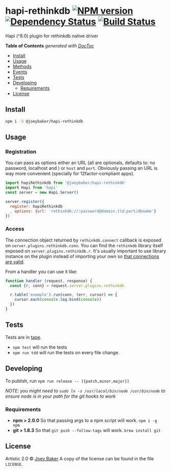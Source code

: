 # hapi-rethinkdb [![NPM version][npm-image]][npm-url] [![Dependency Status][daviddm-url]][daviddm-image] [![Build Status][travis-image]][travis-url]

Hapi (^8.0) plugin for rethinkdb native driver

<!-- START doctoc generated TOC please keep comment here to allow auto update -->
<!-- DON'T EDIT THIS SECTION, INSTEAD RE-RUN doctoc TO UPDATE -->
**Table of Contents**  *generated with [DocToc](http://doctoc.herokuapp.com/)*

- [Install](#install)
- [Usage](#usage)
- [Methods](#methods)
- [Events](#events)
- [Tests](#tests)
- [Developing](#developing)
  - [Requirements](#requirements)
- [License](#license)

<!-- END doctoc generated TOC please keep comment here to allow auto update -->

## Install

```sh
npm i -S @joeybaker/hapi-rethinkdb
```


## Usage

### Registration
You can pass as options either an URL (all are optionals, defaults to: no password, localhost and ) or `host` and `port`. Obviously passing an URL is way more convenient (specially for 12factor-compliant apps).

```js
import hapiRethinkdb from '@joeybaker/hapi-rethinkdb'
import Hapi from 'hapi'
const server = new Hapi.Server()

server.register({
  register: hapiRethinkdb
  , options: {url: 'rethinkdb://:password@domain.tld:port/dbname'}
})
```

### Access
The connection object returned by `rethinkdb.connect` callback is exposed on `server.plugins.rethinkdb.conn`. You can find the `rethinkdb` library itself exposed on `server.plugins.rethinkdb.r`. It's usually important to use library instance on the plugin instead of importing your own so [that connections are valid](https://github.com/rethinkdb/rethinkdb/issues/3263).

From a handler you can use it like:

```js
function handler (request, response) {
  const {r, conn} = request.server.plugins.rethinkdb

  r.table('example').run(conn, (err, cursor) => {
    cursor.each(console.log.bind(console))
  })
}
```

## Tests
Tests are in [tape](https://github.com/substack/tape).

* `npm test` will run the tests
* `npm run tdd` will run the tests on every file change.

## Developing
To publish, run `npm run release -- [{patch,minor,major}]`

_NOTE: you might need to `sudo ln -s /usr/local/bin/node /usr/bin/node` to ensure node is in your path for the git hooks to work_

### Requirements
* **npm > 2.0.0** So that passing args to a npm script will work. `npm i -g npm`
* **git > 1.8.3** So that `git push --follow-tags` will work. `brew install git`

## License

Artistic 2.0 © [Joey Baker](http://byjoeybaker.com) A copy of the license can be found in the file `LICENSE`.


[npm-url]: https://npmjs.org/package/@joeybaker/hapi-rethinkdb
[npm-image]: https://badge.fury.io/js/@joeybaker/hapi-rethinkdb.svg
[travis-url]: https://travis-ci.org/joeybaker/@joeybaker/hapi-rethinkdb
[travis-image]: https://travis-ci.org/joeybaker/@joeybaker/hapi-rethinkdb.svg?branch=master
[daviddm-url]: https://david-dm.org/joeybaker/@joeybaker/hapi-rethinkdb.svg?theme=shields.io
[daviddm-image]: https://david-dm.org/joeybaker/@joeybaker/hapi-rethinkdb

